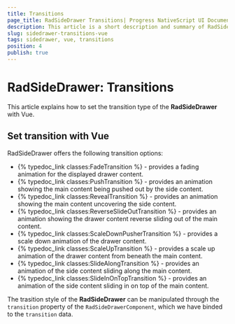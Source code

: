 ```yaml
---
title: Transitions
page_title: RadSideDrawer Transitions| Progress NativeScript UI Documentation
description: This article is a short description and summary of RadSideDrawer's transitions used with Vue
slug: sidedrawer-transitions-vue
tags: sidedrawer, vue, transitions
position: 4
publish: true
---
```


# RadSideDrawer: Transitions

This article explains how to set the transition type of the **RadSideDrawer** with Vue.

## Set transition with Vue

RadSideDrawer offers the following transition options:

* {% typedoc_link classes:FadeTransition %} - provides a fading animation for the displayed drawer content.
* {% typedoc_link classes:PushTransition %} - provides an animation showing the main content being pushed out by the side content.
* {% typedoc_link classes:RevealTransition %} - provides an animation showing the main content uncovering the side content.
* {% typedoc_link classes:ReverseSlideOutTransition %} - provides an animation showing the drawer content reverse sliding out of the main content.
* {% typedoc_link classes:ScaleDownPusherTransition %} - provides a scale down animation of the drawer content.
* {% typedoc_link classes:ScaleUpTransition %} - provides a scale up animation of the drawer content from beneath the main content.
* {% typedoc_link classes:SlideAlongTransition %} - provides an animation of the side content sliding along the main content.
* {% typedoc_link classes:SlideInOnTopTransition %} - provides an animation of the side content sliding in on top of the main content.

The trasition style of the **RadSideDrawer** can be manipulated through the `transition` property of the `RadSideDrawerComponent`, which we have binded to the `transition` data.

<snippet id='sidedrawer-transitions-vue'/>
